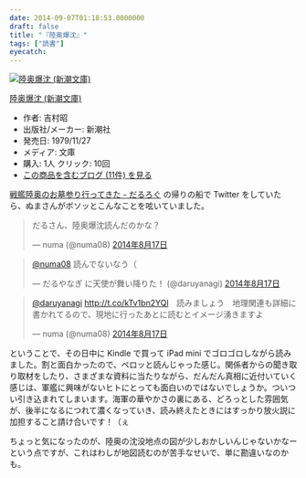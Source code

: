 ```yaml
---
date: 2014-09-07T01:18:53.0000000
draft: false
title: "『陸奥爆沈』"
tags: ["読書"]
eyecatch: 
---
```

<p><div class="hatena-asin-detail"><a href="http://www.amazon.co.jp/exec/obidos/ASIN/4101117071/bestylesnet-22/"><img src="https://images-fe.ssl-images-amazon.com/images/I/61N6mRdIodL._SL160_.jpg" class="hatena-asin-detail-image" alt="陸奥爆沈 (新潮文庫)" title="陸奥爆沈 (新潮文庫)"></a><div class="hatena-asin-detail-info"><p class="hatena-asin-detail-title"><a href="http://www.amazon.co.jp/exec/obidos/ASIN/4101117071/bestylesnet-22/">陸奥爆沈 (新潮文庫)</a></p><ul><li><span class="hatena-asin-detail-label">作者:</span> 吉村昭</li><li><span class="hatena-asin-detail-label">出版社/メーカー:</span> 新潮社</li><li><span class="hatena-asin-detail-label">発売日:</span> 1979/11/27</li><li><span class="hatena-asin-detail-label">メディア:</span> 文庫</li><li><span class="hatena-asin-detail-label">購入</span>: 1人 <span class="hatena-asin-detail-label">クリック</span>: 10回</li><li><a href="http://d.hatena.ne.jp/asin/4101117071/bestylesnet-22" target="_blank">この商品を含むブログ (11件) を見る</a></li></ul></div><div class="hatena-asin-detail-foot"></div></div></p><p><a href="https://blog.daruyanagi.jp/entry/2014/08/30/221903">&#x6226;&#x8266;&#x9678;&#x5965;&#x306E;&#x304A;&#x5893;&#x53C2;&#x308A;&#x884C;&#x3063;&#x3066;&#x304D;&#x305F; - &#x3060;&#x308B;&#x308D;&#x3050;</a> の帰りの船で Twitter をしていたら、ぬまさんがボソッとこんなことを呟いていました。</p><p><blockquote class="twitter-tweet" data-lang="ja"><p lang="ja" dir="ltr">だるさん、陸奥爆沈読んだのかな？</p>&mdash; numa (@numa08) <a href="https://twitter.com/numa08/status/500868290139258880?ref_src=twsrc%5Etfw">2014年8月17日</a></blockquote><script async src="https://platform.twitter.com/widgets.js" charset="utf-8"></script></p><p><blockquote class="twitter-tweet" data-lang="ja"><p lang="ja" dir="ltr"><a href="https://twitter.com/numa08?ref_src=twsrc%5Etfw">@numa08</a> 読んでないなう（</p>&mdash; だるやなぎ に天使が舞い降りた！ (@daruyanagi) <a href="https://twitter.com/daruyanagi/status/500868838997495808?ref_src=twsrc%5Etfw">2014年8月17日</a></blockquote><script async src="https://platform.twitter.com/widgets.js" charset="utf-8"></script></p><p><blockquote class="twitter-tweet" data-lang="ja"><p lang="ja" dir="ltr"><a href="https://twitter.com/daruyanagi?ref_src=twsrc%5Etfw">@daruyanagi</a> <a href="http://t.co/kTv1bn2YQl">http://t.co/kTv1bn2YQl</a>　読みましょう　地理関連も詳細に書かれてるので、現地に行ったあとに読むとイメージ湧きますよ</p>&mdash; numa (@numa08) <a href="https://twitter.com/numa08/status/500869240841195521?ref_src=twsrc%5Etfw">2014年8月17日</a></blockquote><script async src="https://platform.twitter.com/widgets.js" charset="utf-8"></script></p><p>ということで、その日中に Kindle で買って iPad mini でゴロゴロしながら読みました。割と面白かったので、ペロッと読んじゃった感じ。関係者からの聞き取り取材をしたり、さまざまな資料に当たりながら、だんだん真相に近付いていく感じは、軍艦に興味がないヒトにとっても面白いのではないでしょうか。ついつい引き込まれてしまいます。海軍の華やかさの裏にある、どろっとした雰囲気が、後半になるにつれて濃くなっていき、読み終えたときにはすっかり放火説に加担すること請け合いです！（ぇ</p><p>ちょっと気になったのが、陸奥の沈没地点の図が少しおかしいんじゃないかなーという点ですが、これはわしが地図読むのが苦手なせいで、単に勘違いなのかも。</p>
